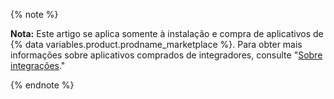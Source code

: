 {% note %}

**Nota:** Este artigo se aplica somente à instalação e compra de aplicativos de {% data variables.product.prodname_marketplace %}. Para obter mais informações sobre aplicativos comprados de integradores, consulte "[Sobre integrações](/articles/about-integrations)."

{% endnote %}
